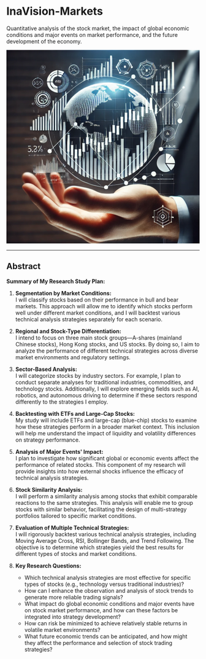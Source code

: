 # InaVision-Markets
Quantitative analysis of the stock market, the impact of global economic conditions and major events on market performance, and the future development of the economy.

<img src="./1.jpg" width="600" />



---
## Abstract

**Summary of My Research Study Plan:**

1. **Segmentation by Market Conditions:**  
   I will classify stocks based on their performance in bull and bear markets. This approach will allow me to identify which stocks perform well under different market conditions, and I will backtest various technical analysis strategies separately for each scenario.

2. **Regional and Stock-Type Differentiation:**  
   I intend to focus on three main stock groups—A-shares (mainland Chinese stocks), Hong Kong stocks, and US stocks. By doing so, I aim to analyze the performance of different technical strategies across diverse market environments and regulatory settings.

3. **Sector-Based Analysis:**  
   I will categorize stocks by industry sectors. For example, I plan to conduct separate analyses for traditional industries, commodities, and technology stocks. Additionally, I will explore emerging fields such as AI, robotics, and autonomous driving to determine if these sectors respond differently to the strategies I employ.

4. **Backtesting with ETFs and Large-Cap Stocks:**  
   My study will include ETFs and large-cap (blue-chip) stocks to examine how these strategies perform in a broader market context. This inclusion will help me understand the impact of liquidity and volatility differences on strategy performance.

5. **Analysis of Major Events' Impact:**  
   I plan to investigate how significant global or economic events affect the performance of related stocks. This component of my research will provide insights into how external shocks influence the efficacy of technical analysis strategies.

6. **Stock Similarity Analysis:**  
   I will perform a similarity analysis among stocks that exhibit comparable reactions to the same strategies. This analysis will enable me to group stocks with similar behavior, facilitating the design of multi-strategy portfolios tailored to specific market conditions.

7. **Evaluation of Multiple Technical Strategies:**  
   I will rigorously backtest various technical analysis strategies, including Moving Average Cross, RSI, Bollinger Bands, and Trend Following. The objective is to determine which strategies yield the best results for different types of stocks and market conditions.

8. **Key Research Questions:**  
   - Which technical analysis strategies are most effective for specific types of stocks (e.g., technology versus traditional industries)?  
   - How can I enhance the observation and analysis of stock trends to generate more reliable trading signals?  
   - What impact do global economic conditions and major events have on stock market performance, and how can these factors be integrated into strategy development?  
   - How can risk be minimized to achieve relatively stable returns in volatile market environments?  
   - What future economic trends can be anticipated, and how might they affect the performance and selection of stock trading strategies?
